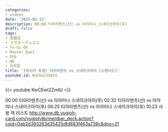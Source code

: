 ```yaml
---
categories:
- videos
date: '2025-02-13'
description: 00:00 티아라멘츠(선) vs 아자미나 스네이크아이(후)
draft: false
tags:
- 遊戯王
- マスターデュエル
- Yu-Gi-Oh
- Master Duel
- 마듀
- MD
- 유희왕
title: '[마스터 듀얼] 티아라멘츠 vs 스네이크아이 [스탠다드]'
youtube_id: KwCEwt2ZmtU
---
```



{{< youtube KwCEwt2ZmtU >}}

00:00 티아라멘츠(선) vs 아자미나 스네이크아이(후)
02:32 티아라멘츠(선) vs 아자미나 스네이크아이(후)
06:25 티아라멘츠(선) vs 아자미나 스네이크아이(후)
10:23 사용 덱 리스트
http://www.db.yugioh-card.com/yugiohdb/member_deck.action?cgid=0ab2d393263d35425dfd883f463a738c&dno=21